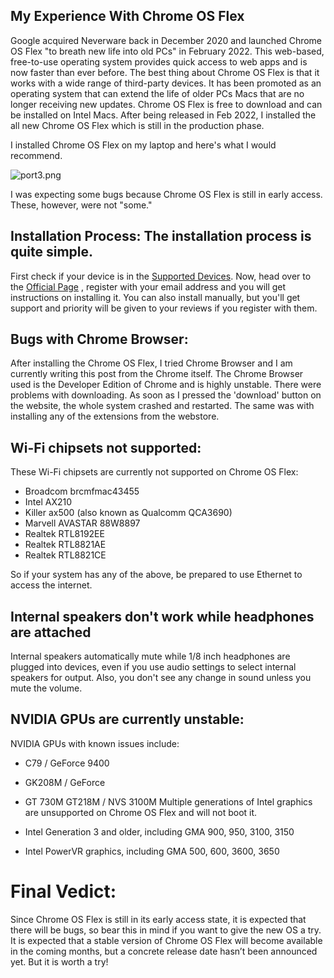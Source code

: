 ## My Experience With Chrome OS Flex

Google acquired Neverware back in December 2020 and launched Chrome OS Flex "to breath new life into old PCs" in February 2022.
This web-based, free-to-use operating system provides quick access to web apps and is now faster than ever before. The best thing about Chrome OS Flex is that it works with a wide range of third-party devices.
It has been promoted as an operating system that can extend the life of older PCs Macs that are no longer receiving new updates. Chrome OS Flex is free to download and can be installed on Intel Macs.
After being released in Feb 2022, I installed the all new Chrome OS Flex which is still in the production phase. 

I installed Chrome OS Flex on my laptop and here's what I would recommend.


![port3.png](https://cdn.hashnode.com/res/hashnode/image/upload/v1648392532357/iuxgn257G.png)

I was expecting some bugs because Chrome OS Flex is still in early access. These, however, were not "some."

## Installation Process: The installation process is quite simple. 
First check if your device is in the [Supported Devices](https://support.google.com/chromeosflex/answer/11513094).
Now, head over to the [Official Page](https://chromeenterprise.google/os/chromeosflex/) , register with your email address and you will get instructions on installing it. You can also install manually, but you'll get support and priority will be given to your reviews if you register with them.

## Bugs with Chrome Browser:
After installing the Chrome OS Flex, I tried Chrome Browser and I am currently writing this post from the Chrome itself. The Chrome Browser used is the Developer Edition of Chrome and is highly unstable. There were problems with downloading. As soon as I pressed the 'download' button on the website, the whole system crashed and restarted.
The same was with installing any of the extensions from the webstore.

## Wi-Fi chipsets not supported:
These Wi-Fi chipsets are currently not supported on Chrome OS Flex:

- Broadcom brcmfmac43455
- Intel AX210
- Killer ax500 (also known as Qualcomm QCA3690)
- Marvell AVASTAR 88W8897
- Realtek RTL8192EE
- Realtek RTL8821AE
- Realtek RTL8821CE

So if your system has any of the above, be prepared to use Ethernet to access the internet.

## Internal speakers don't work while headphones are attached

Internal speakers automatically mute while 1/8 inch headphones are plugged into devices, even if you use audio settings to select internal speakers for output.
Also, you don't see any change in sound unless you mute the volume.

## NVIDIA GPUs are currently unstable:

NVIDIA GPUs with known issues include:

- C79 / GeForce 9400
- GK208M / GeForce
- GT 730M GT218M / NVS 3100M
Multiple generations of Intel graphics are unsupported on Chrome OS Flex and will not boot it.

- Intel Generation 3 and older, including GMA 900, 950, 3100, 3150
- Intel PowerVR graphics, including GMA 500, 600, 3600, 3650


# Final Vedict:

Since Chrome OS Flex is still in its early access state, it is expected that there will be bugs, so bear this in mind if you want to give the new OS a try. It is expected that a stable version of Chrome OS Flex will become available in the coming months, but a concrete release date hasn’t been announced yet.
But it is worth a try!